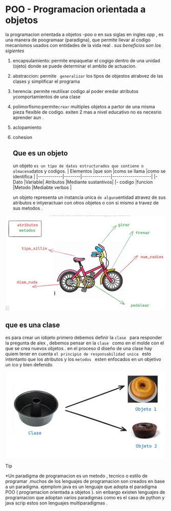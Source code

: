 # POO - Programacion orientada a objetos
la programacion orientada a objetos  -poo o en sus siglas en ingles opp  , es una manera de poogramaar (paradigna), que permite llevar al codigo  mecanismos usados  con entidades de la vida real .
*sus beneficios  son los sigientes*
1. encapsulamiento: permite enpaquetar el cogigo dentro de una unidad (ojeto) donde se puede determinar  el ambito de actuacion.
2. abstraccion: permite ` generalizar` los tipos de objestos atrabvez de las clases  y simplificar el programa
3. herencia: permite reutilixar codigo al poder eredar atributos ycomportamientos de una clase 
4. polimorfismo:permite`crear` multiples objetos a partor de una misma pieza flexible  de codigo.
exiten 2 mas a nivel educativo no es necesrio aprender aun .
5. aclopamiento
6. cohesion
   ## Que es un objeto
   un objeto ` es un tipo de datos estructurados que contiene o almacena `datos y codigos. 
   |  Elementos |que son |como se llama |como se identifica |
   |------------|--------|--------------|-------------------|
   |- Dato        |Variable| Atributos    |Mediante sustantivos|
   |- codigo      |funcion |Metodo        |Mediabte verbos    |

   un objeto representa un instancia unica ` de alguna `entidad atravez de sus atributos e intyeractuan  con otros objetos o con si  mismo a travez de sus metodos .

 ![alt text](image.png)



   ## que es una clase 
   es para crear un iobjeto primero debemos definir la `clase ` para responder la pregunta de alex , debemos pensar en la `clase ` como en el molde con el que se crea nuevos objetos .
   en el proceso d diseño  de una clase hay quiem tener en cuenta `el principio de responsabilidad unica ` esto intentanto que los atributos y los `metodos ` esten enfocados en un objetivo un ico y bien defenido.
   
 ![alt text](image-1.png)


>[!TIP]
*Un paradigma de programacion es un metodo , tecnico o estilo  de programar .muchos de los lenguajes de programacion son creados en base  a un paradigma. ejemplom java es un  lenguaje que adopta el paradigma  POO ( programacion orientada a objetos ). sin enbargo  existen lenguajes de programacion  que adoptan varios paradigmas  como es el caso de python y java scrip  estos son lenguajes multiparadigmas .